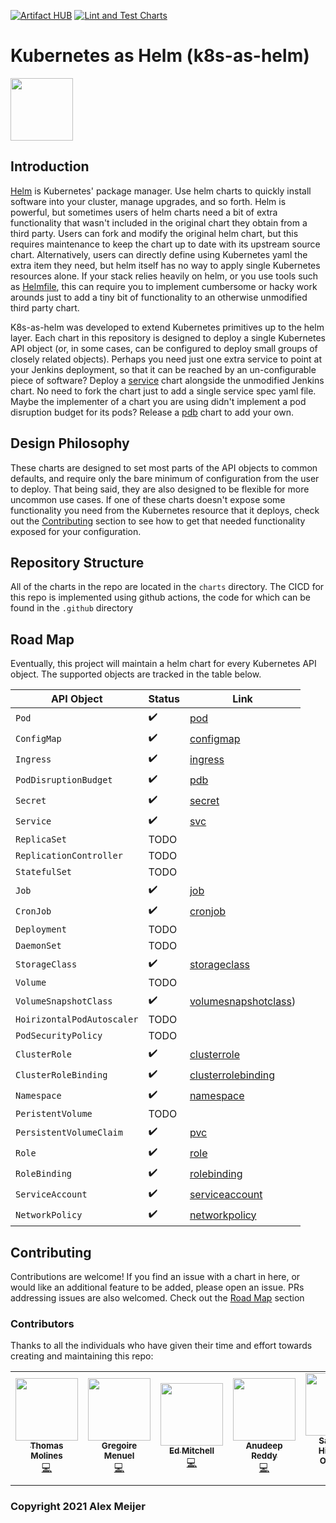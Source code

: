 [![Artifact HUB](https://img.shields.io/endpoint?url=https://artifacthub.io/badge/repository/k8s-as-helm)](https://artifacthub.io/packages/search?repo=k8s-as-helm)
[![Lint and Test Charts](https://github.com/ameijer/k8s-as-helm/actions/workflows/ci.yaml/badge.svg)](https://github.com/ameijer/k8s-as-helm/actions/workflows/ci.yaml)
# Kubernetes as Helm (k8s-as-helm)

<img src="https://ameijer.github.io/k8s-as-helm/icon.png" width="100" height="100">

## Introduction

[Helm](https://helm.sh/) is Kubernetes' package manager. Use helm charts to quickly install software into your cluster, manage upgrades, and so forth. Helm is powerful, but sometimes users of helm charts need a bit of extra functionality that wasn't included in the original chart they obtain from a third party. Users can fork and modify the original helm chart, but this requires maintenance to keep the chart up to date with its upstream source chart. Alternatively, users can directly define using Kubernetes yaml the extra item they need, but helm itself has no way to apply single Kubernetes resources alone. If your stack relies heavily on helm, or you use tools such as [Helmfile](https://github.com/roboll/helmfile), this can require you to implement cumbersome or hacky work arounds just to add a tiny bit of functionality to an otherwise unmodified third party chart.

K8s-as-helm was developed to extend Kubernetes primitives up to the helm layer. Each chart in this repository is designed to deploy a single Kubernetes API object (or, in some cases, can be configured to deploy small groups of closely related objects). Perhaps you need just one extra service to point at your Jenkins deployment, so that it can be reached by an un-configurable piece of software? Deploy a [service](https://github.com/ameijer/k8s-as-helm/tree/master/charts/svc) chart alongside the unmodified Jenkins chart. No need to fork the chart just to add a single service spec yaml file. Maybe the implementer of a chart you are using didn't implement a pod disruption budget for its pods? Release a [pdb](https://github.com/ameijer/k8s-as-helm/tree/master/charts/pdb) chart to add your own.

## Design Philosophy

These charts are designed to set most parts of the API objects to common defaults, and require only the bare minimum of configuration from the user to deploy. That being said, they are also designed to be flexible for more uncommon use cases. If one of these charts doesn't expose some functionality you need from the Kubernetes resource that it deploys, check out the [Contributing](#contributing) section to see how to get that needed functionality exposed for your configuration.

## Repository Structure

All of the charts in the repo are located in the `charts` directory. The CICD for this repo is implemented using github actions, the code for which can be found in the `.github` directory

## Road Map

Eventually, this project will maintain a helm chart for every Kubernetes API object. The supported objects are tracked in the table below.

API Object | Status | Link
--- | --- | ---
`Pod` | :heavy_check_mark: | [pod](https://github.com/ameijer/k8s-as-helm/tree/master/charts/pod)
`ConfigMap` | :heavy_check_mark: | [configmap](https://github.com/ameijer/k8s-as-helm/tree/master/charts/configmap)
`Ingress` | :heavy_check_mark: | [ingress](https://github.com/ameijer/k8s-as-helm/tree/master/charts/ingress)
`PodDisruptionBudget` | :heavy_check_mark: | [pdb](https://github.com/ameijer/k8s-as-helm/tree/master/charts/pdb)
`Secret` | :heavy_check_mark: | [secret](https://github.com/ameijer/k8s-as-helm/tree/master/charts/secret)
`Service` | :heavy_check_mark: | [svc](https://github.com/ameijer/k8s-as-helm/tree/master/charts/svc)
`ReplicaSet` | TODO |
`ReplicationController` | TODO |
`StatefulSet` | TODO |
`Job` | :heavy_check_mark: | [job](https://github.com/ameijer/k8s-as-helm/tree/master/charts/job)
`CronJob` | :heavy_check_mark: | [cronjob](https://github.com/ameijer/k8s-as-helm/tree/master/charts/cronjob)
`Deployment` | TODO |
`DaemonSet` | TODO |
`StorageClass` | :heavy_check_mark: | [storageclass](https://github.com/ameijer/k8s-as-helm/tree/master/charts/storageclass)
`Volume` | TODO |
`VolumeSnapshotClass` | :heavy_check_mark: | [volumesnapshotclass](https://github.com/ameijer/k8s-as-helm/tree/master/charts/volumesnapshotclass))
`HoirizontalPodAutoscaler` | TODO |
`PodSecurityPolicy` | TODO |
`ClusterRole` | :heavy_check_mark: | [clusterrole](https://github.com/ameijer/k8s-as-helm/tree/master/charts/clusterrole)
`ClusterRoleBinding` | :heavy_check_mark: | [clusterrolebinding](https://github.com/ameijer/k8s-as-helm/tree/master/charts/clusterrolebinding)
`Namespace` | :heavy_check_mark: | [namespace](https://github.com/ameijer/k8s-as-helm/tree/master/charts/namespace)
`PeristentVolume` | TODO |
`PersistentVolumeClaim` | :heavy_check_mark: | [pvc](https://github.com/ameijer/k8s-as-helm/tree/master/charts/pvc)
`Role` | :heavy_check_mark: | [role](https://github.com/ameijer/k8s-as-helm/tree/master/charts/role)
`RoleBinding` | :heavy_check_mark: | [rolebinding](https://github.com/ameijer/k8s-as-helm/tree/master/charts/rolebinding)
`ServiceAccount` | :heavy_check_mark: | [serviceaccount](https://github.com/ameijer/k8s-as-helm/tree/master/charts/serviceaccount)
`NetworkPolicy` | :heavy_check_mark: | [networkpolicy](https://github.com/ameijer/k8s-as-helm/tree/master/charts/networkpolicy)

## Contributing

Contributions are welcome! If you find an issue with a chart in here, or would like an additional feature to be added, please open an issue. PRs addressing issues are also welcomed. Check out the [Road Map](#road-map) section

### Contributors

Thanks to all the individuals who have given their time and effort towards creating and maintaining this repo:

<!-- ALL-CONTRIBUTORS-LIST:START - Do not remove or modify this section -->
<!-- prettier-ignore-start -->
<!-- markdownlint-disable -->
<table>
  <tr>
    <td align="center"><a href="https://github.com/chapipo"><img src="https://avatars.githubusercontent.com/u/8938901?v=4?s=100" width="100px;" alt=""/><br /><sub><b>Thomas Molines</b></sub></a><br /><a href="https://github.com/ameijer/k8s-as-helm/commits?author=chapipo" title="Code">💻</a></td>
  <td align="center"><a href="https://github.com/gmenuel"><img src="https://avatars.githubusercontent.com/u/22345278?v=4?s=100" width="100px;" alt=""/><br /><sub><b>Gregoire Menuel</b></sub></a><br /><a href="https://github.com/ameijer/k8s-as-helm/commits?author=gmenuel" title="Code">💻</a></td>
  <td align="center"><a href="https://github.com/edeesis"><img src="https://avatars.githubusercontent.com/u/1738038?v=4?s=100" width="100px;" alt=""/><br /><sub><b>Ed Mitchell</b></sub></a><br /><a href="https://github.com/ameijer/k8s-as-helm/commits?author=edeesis" title="Code">💻</a></td>
  <td align="center"><a href="https://github.com/arj22"><img src="https://avatars.githubusercontent.com/u/16482322?v=4?s=100" width="100px;" alt=""/><br /><sub><b>Anudeep Reddy</b></sub></a><br /><a href="https://github.com/ameijer/k8s-as-helm/commits?author=arj22" title="Code">💻</a></td>
  <td align="center"><a href="https://github.com/sanhidalgoo"><img src="https://avatars.githubusercontent.com/u/53051441?v=4?s=100" width="100px;" alt=""/><br /><sub><b>Santiago Hidalgo-Ocampo</b></sub></a><br /><a href="https://github.com/ameijer/k8s-as-helm/commits?author=sanhidalgoo" title="Code">💻</a></td>
  </tr>
</table>

<!-- markdownlint-restore -->
<!-- prettier-ignore-end -->

<!-- ALL-CONTRIBUTORS-LIST:END -->

### Copyright 2021 Alex Meijer
